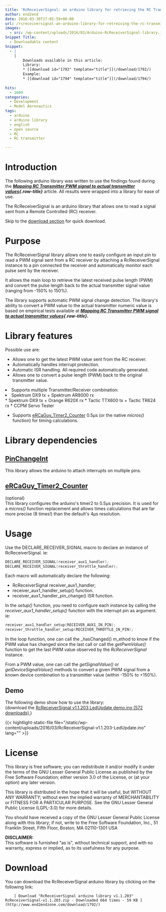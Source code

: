 ```yaml
---
title: 'RcReceiverSignal: an arduino library for retrieving the RC Transmitter value from an RC Receiver pulse'
author: end2end
date: 2016-03-30T17:05:59+00:00
url: /rcreceiversignal-an-arduino-library-for-retreiving-the-rc-transmitter-value-from-an-rc-receiver-pulse/
images:
  - src: /wp-content/uploads/2016/03/Arduino-RcReceiverSignal-library.jpg
Snippet Title:
  - Downloadable content
Snippet:
  - |
    |
        Downloads available in this article:
        Library:
        * [[download id="1792" template="title"]](/download/1792/)
        Example:
        * [[download id="1794" template="title"]](/download/1794/)
        
hits:
  - 1609
categories:
  - Development
  - Model Aeronautics
tags:
  - arduino
  - arduino library
  - english
  - open source
  - RC
  - RC transmitter

---
```

# Introduction

The following arduino library was written to use the findings found during the _**[Mapping RC Transmitter PWM signal to actual transmitter values](/mapping-rc-transmitter-pwm-signal-to-actual-transmitter-values/ "Edit “Mapping RC Transmitter PWM signal to actual transmitter values”"){.row-title}**_&nbsp;article. All results were wrapped into a library for ease of use.

The RcReceiverSignal is an arduino library that allows one to read a signal sent from a Remote Controlled (RC) receiver.<!--more-->

Skip to the [download section](#Download) for quick download.

# Purpose

The RcReceiverSignal library allows one to easily configure an input pin to read a PWM signal sent from a RC receiver by attaching a RcReceiverSignal instance to a pin connected the receiver and automatically monitor each pulse sent by the receiver.

It allows the main loop to retrieve the latest received pulse length (PWM) and convert the pulse length back to the actual transmitter signal value (ranging from -150% to 150%).

The library supports automatic PWM signal change detection. The library's ability to convert a PWM value to the actual transmitter numeric value is based on empirical tests available at _**[Mapping RC Transmitter PWM signal to actual transmitter values](/mapping-rc-transmitter-pwm-signal-to-actual-transmitter-values/ "Edit “Mapping RC Transmitter PWM signal to actual transmitter values”"){.row-title}.**_

# Library features

Possible use are:

* Allows one to get the latest PWM value sent from the RC receiver.
* Automatically handles interrupt protection.
* Automatic ISR handling. All required code automatically generated.
* Allows one to convert a pulse length (PWM) back to the original transmitter value.
<li>
  Supports multiple Transmitter/Receiver combination: <li>
      Spektrum DX9 tx + Spektrum AR8000 rx
    </li>
    * Spektrum DX9 tx +&nbsp;Orange R620X rx
    * Tactic TTX600 tx +&nbsp;Tactic TR624 rx
    * CCPM Servo Tester
</li>

* Supports [eRCaGuy_Timer2_Counter](http://www.electricrcaircraftguy.com/2014/02/Timer2Counter-more-precise-Arduino-micros-function.html)&nbsp;0.5µs (or the native _micros()_ function)&nbsp;for timing calculations.

# Library dependencies

## [PinChangeInt](https://github.com/GreyGnome/PinChangeInt)

This library allows the arduino to attach interrupts on multiple pins.

## [eRCaGuy_Timer2_Counter](http://www.electricrcaircraftguy.com/2014/02/Timer2Counter-more-precise-Arduino-micros-function.html)

(optional)  
This library configures the arduino's timer2 to 0.5µs precision. It is used for a _micros()_&nbsp;function replacement and allows times calculations that are far more precise (8 times!) than the default's 4µs resolution.

# Usage

Use the DECLARE_RECEIVER_SIGNAL macro to declare an instance of RcReceiverSignal. ie:


```cpp
DECLARE_RECEIVER_SIGNAL(receiver_aux1_handler);
DECLARE_RECEIVER_SIGNAL(receiver_throttle_handler);
```


Each macro will automatically declare the following:

* RcReceiverSignal receiver_aux1_handler;
* receiver_aux1_handler_setup() function.
* receiver_aux1_handler_pin_change() ISR function.

In the _setup()_ function, you need to configure each instance by calling the _receiver_aux1_handler_setup()_ function with the interrupt pin as argument. ie:


```cpp
receiver_aux1_handler_setup(RECEIVER_AUX1_IN_PIN);
receiver_throttle_handler_setup(RECEIVER_THROTTLE_IN_PIN);
```


In the loop function, one can call the _hasChanged() m_ethod to know if the PWM value has changed since the last call or call the _getPwmValue()_ function to get the last PWM value observed by the _RcReceiverSignal_ instance.

From a PWM value, one can call the _getSignalValue()_ or _getDeviceSignalValue()_ methods to convert a given PWM signal from a known device combination to a transmitter value (within -150% to +150%).

## Demo

The following demo show how to use the library:  
(download the 
	[ RcReceiverSignal v1.1.203 LedUpdate demo.ino (572 downloads) ](http://www.end2endzone.com/download/1794/ "Version 1.1.203"))

{{< hightlight-static-file file="/static/wp-content/uploads/2016/03/RcReceiverSignal-v1.1.203-LedUpdate.ino" lang="" >}}

# License

This library is free software; you can redistribute it and/or modify it under the terms of the GNU Lesser General Public License as published by the Free Software Foundation; either version 3.0 of the License, or (at your option) any later version.

This library is distributed in the hope that it will be useful, but WITHOUT ANY WARRANTY; without even the implied warranty of MERCHANTABILITY or FITNESS FOR A PARTICULAR PURPOSE. See the GNU Lesser General Public License (LGPL-3.0) for more details.

You should have received a copy of the GNU Lesser General Public License along with this library; if not, write to the Free Software Foundation, Inc., 51 Franklin Street, Fifth Floor, Boston, MA 02110-1301 USA

**DISCLAIMER:**  
This software is furnished "as is", without technical support, and with no warranty, express or implied, as to its usefulness for any purpose.

# Download

You can download the RcReceiverSignal arduino library by clicking on the following link:


		[ Download "RcReceiverSignal arduino library v1.1.203" RcReceiverSignal-v1.1.203.zip - Downloaded 664 times - 59 KB ](http://www.end2endzone.com/download/1792/)
